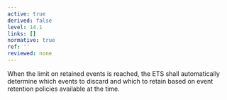 ```yaml
---
active: true
derived: false
level: 14.1
links: []
normative: true
ref: ''
reviewed: none
---
```


When the limit on retained events is reached, the ETS shall automatically determine which events to discard and which to retain based on event retention policies available at the time.

